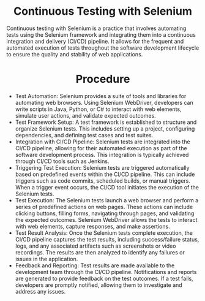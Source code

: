 <h1 align="center">Continuous Testing with Selenium</h1>

Continuous testing with Selenium is a practice that involves automating tests using the Selenium framework and integrating them into a continuous integration and delivery (CI/CD) pipeline. It allows for the frequent and automated execution of tests throughout the software development lifecycle to ensure the quality and stability of web applications.

<h1 align="center">Procedure</h1>

- Test Automation: Selenium provides a suite of tools and libraries for automating web browsers. Using Selenium WebDriver, developers can write scripts in Java, Python, or C# to interact with web elements, simulate user actions, and validate expected outcomes.
- Test Framework Setup: A test framework is established to structure and organize Selenium tests. This includes setting up a project, configuring dependencies, and defining test cases and test suites.
- Integration with CI/CD Pipeline: Selenium tests are integrated into the CI/CD pipeline, allowing for their automated execution as part of the software development process. This integration is typically achieved through CI/CD tools such as Jenkins.
- Triggering Test Execution: Selenium tests are triggered automatically based on predefined events within the CI/CD pipeline. This can include triggers such as code commits, scheduled builds, or manual triggers. When a trigger event occurs, the CI/CD tool initiates the execution of the Selenium tests.
- Test Execution: The Selenium tests launch a web browser and perform a series of predefined actions on web pages. These actions can include clicking buttons, filling forms, navigating through pages, and validating the expected outcomes. Selenium WebDriver allows the tests to interact with web elements, capture responses, and make assertions.
- Test Result Analysis: Once the Selenium tests complete execution, the CI/CD pipeline captures the test results, including success/failure status, logs, and any associated artifacts such as screenshots or video recordings. The results are then analyzed to identify any failures or issues in the application.
- Feedback and Reporting: Test results are made available to the development team through the CI/CD pipeline. Notifications and reports are generated to provide feedback on the test outcomes. If a test fails, developers are promptly notified, allowing them to investigate and address any issues.

